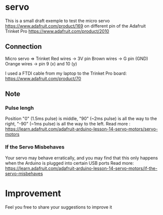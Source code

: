 # servo
This is a small draft exemple to test the micro servo https://www.adafruit.com/product/169 on different pin of the Adafruit Trinket Pro https://www.adafruit.com/product/2010

## Connection
Micro servo => Trinket
Red wires -> 3V pin
Brown wires -> G pin (GND)
Orange wires -> pin 9 (x) and 10 (y)

I used a FTDI cable from my laptop to the Trinket Pro board: https://www.adafruit.com/product/70


## Note
### Pulse lengh
Position "0" (1.5ms pulse) is middle, "90" (~2ms pulse) is all the way to the right, "-90" (~1ms pulse) is all the way to the left.
Read more : https://learn.adafruit.com/adafruit-arduino-lesson-14-servo-motors/servo-motors

### If the Servo Misbehaves
Your servo may behave erratically, and you may find that this only happens when the Arduino is plugged into certain USB ports
Read more: https://learn.adafruit.com/adafruit-arduino-lesson-14-servo-motors/if-the-servo-misbehaves 

# Improvement
Feel you free to share your suggestions to improve it
